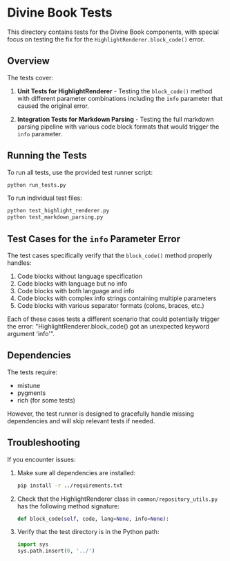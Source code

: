 # Divine Book Tests

This directory contains tests for the Divine Book components, with special focus on testing the fix for the `HighlightRenderer.block_code()` error.

## Overview

The tests cover:

1. **Unit Tests for HighlightRenderer** - Testing the `block_code()` method with different parameter combinations including the `info` parameter that caused the original error.

2. **Integration Tests for Markdown Parsing** - Testing the full markdown parsing pipeline with various code block formats that would trigger the `info` parameter.

## Running the Tests

To run all tests, use the provided test runner script:

```bash
python run_tests.py
```

To run individual test files:

```bash
python test_highlight_renderer.py
python test_markdown_parsing.py
```

## Test Cases for the `info` Parameter Error

The test cases specifically verify that the `block_code()` method properly handles:

1. Code blocks without language specification
2. Code blocks with language but no info
3. Code blocks with both language and info
4. Code blocks with complex info strings containing multiple parameters
5. Code blocks with various separator formats (colons, braces, etc.)

Each of these cases tests a different scenario that could potentially trigger the error: "HighlightRenderer.block_code() got an unexpected keyword argument 'info'".

## Dependencies

The tests require:

- mistune
- pygments
- rich (for some tests)

However, the test runner is designed to gracefully handle missing dependencies and will skip relevant tests if needed.

## Troubleshooting

If you encounter issues:

1. Make sure all dependencies are installed:

   ```bash
   pip install -r ../requirements.txt
   ```

2. Check that the HighlightRenderer class in `common/repository_utils.py` has the following method signature:

   ```python
   def block_code(self, code, lang=None, info=None):
   ```

3. Verify that the test directory is in the Python path:

   ```python
   import sys
   sys.path.insert(0, '../')
